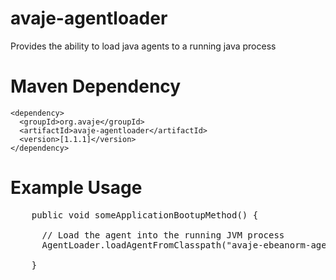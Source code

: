 avaje-agentloader
=================

Provides the ability to load java agents to a running java process

Maven Dependency
================
    <dependency>
      <groupId>org.avaje</groupId>
      <artifactId>avaje-agentloader</artifactId>
      <version>[1.1.1]</version>
    </dependency>
    
Example Usage
=============
<pre>
    public void someApplicationBootupMethod() {
    
      // Load the agent into the running JVM process
      AgentLoader.loadAgentFromClasspath("avaje-ebeanorm-agent","debug=1");
      
    }
</pre>
